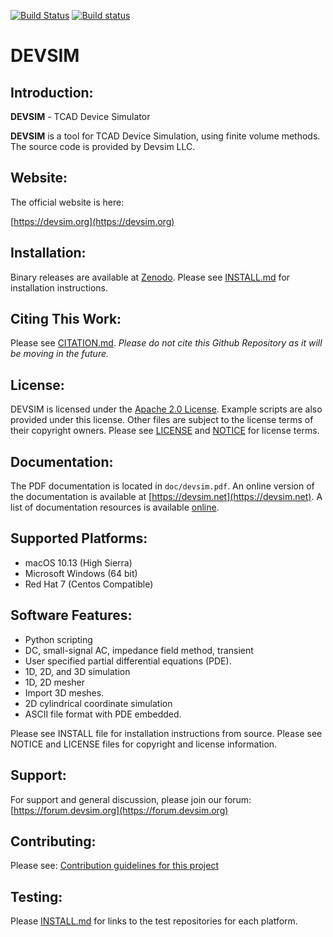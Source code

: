[![Build Status](https://travis-ci.org/devsim/devsim.svg?branch=master)](https://travis-ci.org/devsim/devsim)
[![Build status](https://ci.appveyor.com/api/projects/status/github/devsim/devsim?branch=master&svg=true)](https://ci.appveyor.com/project/devsim/devsim)

# DEVSIM

## Introduction:
**DEVSIM** - TCAD Device Simulator

**DEVSIM** is a tool for TCAD Device Simulation, using finite volume methods.  The source code is provided by Devsim LLC.

## Website:

The official website is here:

[https://devsim.org](https://devsim.org)

## Installation:

Binary releases are available at [Zenodo](https://doi.org/10.5281/zenodo.1186952).  Please see [INSTALL.md](INSTALL.md) for installation instructions.

## Citing This Work:

Please see [CITATION.md](CITATION.md).  *Please do not cite this Github Repository as it will be moving in the future.*

## License:

DEVSIM is licensed under the [Apache 2.0 License](https://www.apache.org/licenses/LICENSE-2.0.html).  Example scripts are also provided under this license.  Other files are subject to the license terms of their copyright owners.
Please see [LICENSE](LICENSE) and [NOTICE](NOTICE) for license terms.

## Documentation:

The PDF documentation is located in ``doc/devsim.pdf``.  An online version of the documentation is available at [https://devsim.net](https://devsim.net).  A list of documentation resources is available [online](https://devsim.org/introduction.html#documentation).

## Supported Platforms:
* macOS 10.13 (High Sierra)
* Microsoft Windows (64 bit)
* Red Hat 7 (Centos Compatible)


## Software Features:
* Python scripting 
* DC, small-signal AC, impedance field method, transient
* User specified partial differential equations (PDE).
* 1D, 2D, and 3D simulation
* 1D, 2D mesher
* Import 3D meshes.
* 2D cylindrical coordinate simulation
* ASCII file format with PDE embedded.

Please see INSTALL file for installation instructions from source.  Please see 
NOTICE and LICENSE files for copyright and license information.

## Support:

For support and general discussion, please join our forum:
[https://forum.devsim.org](https://forum.devsim.org)

## Contributing:

Please see:
[Contribution guidelines for this project](CONTRIBUTING.md)

## Testing:

Please [INSTALL.md](INSTALL.md) for links to the test repositories for each platform.
